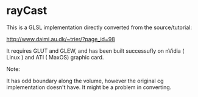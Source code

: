 rayCast
=======

This is a GLSL implementation directly converted from the source/tutorial: 

http://www.daimi.au.dk/~trier/?page_id=98

It requires GLUT and GLEW, and has been built successufly on nVidia ( Linux ) and ATI ( MaxOS) graphic card. 

Note:

It has odd boundary along the volume, however the original cg implementation doesn't have. It might be a problem in converting. 
